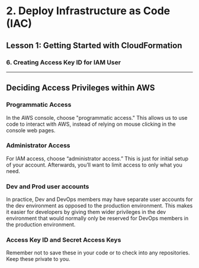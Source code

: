 # 2. Deploy Infrastructure as Code (IAC)

## Lesson 1: Getting Started with CloudFormation 


### 6. Creating Access Key ID for IAM User

___

## Deciding Access Privileges within AWS
### Programmatic Access
In the AWS console, choose "programmatic access." This allows us to use code to interact with AWS, instead of relying on mouse clicking in the console web pages.

### Administrator Access
For IAM access, choose “administrator access.” This is just for initial setup of your account. Afterwards, you’ll want to limit access to only what you need.

### Dev and Prod user accounts
In practice, Dev and DevOps members may have separate user accounts for the dev environment as opposed to the production environment. This makes it easier for developers by giving them wider privileges in the dev environment that would normally only be reserved for DevOps members in the production environment.

### Access Key ID and Secret Access Keys
Remember not to save these in your code or to check into any repositories. Keep these private to you.